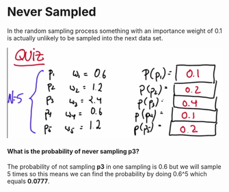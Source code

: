 # Never Sampled

In the random sampling process something with an importance weight of 0.1 is actually unlikely to be sampled into the next data set.

![alt tag](imgs/resampling.PNG)

#### What is the probability of never sampling **p3**?

The probability of not sampling **p3** in one sampling is 0.6 but we will sample 5 times so this means we can find the probability by doing 0.6^5 which equals **0.0777**.
